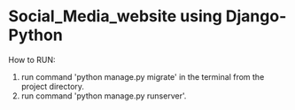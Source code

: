 # Social_Media_website using Django-Python
How to RUN:

1) run command 'python manage.py migrate' in the terminal from the project directory.
2) run command 'python manage.py runserver'.
